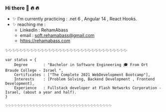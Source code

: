 ### Hi there 👋 🔥 🔥 

- ✨ I’m currently practicing :  .net 6 , Angular 14 , React Hooks.
- ✨ reaching me :
    - LinkedIn  : RehamAbass  
    - email : soft.rehamabass@gmail.com
    - https://rehamabass.com
    
✨✨✨✨✨✨✨✨✨✨✨✨✨✨✨✨✨✨✨✨✨✨✨✨✨✨✨✨✨✨✨✨✨✨
````
var status = { 
    Degree       : "Bachelor in Software Engineering 🎓 From Ort Braude College - Israel ",
    Certificates : ["The Complete 2021 WebDevelopment Bootcamp"],
    Interests    : [Problem Solving, Backend Development , Frontend Development],
    Experience   : Fullstack developer at Flash Networks Corporation - Israel, (about a year and half).
}

✨✨✨✨✨✨✨✨✨✨✨✨✨✨✨✨✨✨✨✨✨✨✨✨✨✨✨✨✨✨✨✨✨✨✨
